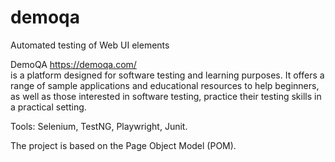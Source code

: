 # demoqa
Automated testing of Web UI elements

DemoQA  https://demoqa.com/  
is a platform designed for software testing and learning purposes. It offers a range of sample applications and educational resources to help beginners, as well as those interested in software testing, practice their testing skills in a practical setting.

Tools: Selenium, TestNG, Playwright, Junit.


The project is based on the Page Object Model (POM).


